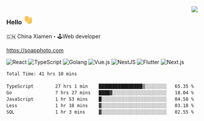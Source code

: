 <img align="right" src="https://github-readme-stats.vercel.app/api?username=yiiu&show_icons=false&bg_color=30,e96443,904e95&title_color=fff&text_color=fff" />

### Hello <img src="https://raw.githubusercontent.com/ABSphreak/ABSphreak/master/gifs/Hi.gif" width="26px" />
 
🇨🇳 China Xiamen・🕹Web developer

https://soapphoto.com

<p align="left"><img src="https://cdn.svgporn.com/logos/react.svg" alt="React" width="32" height="32"/> <img src="https://cdn.svgporn.com/logos/typescript-icon.svg" alt="TypeScript" width="32" height="32"/> <img src="https://cdn.svgporn.com/logos/gopher.svg" alt="Golang" width="32" height="32"/> <img src="https://cdn.svgporn.com/logos/vue.svg" alt="Vue.js" width="32" height="32"/> <img src="https://cdn.svgporn.com/logos/nestjs.svg" alt="NestJS" width="32" height="32"/> <img src="https://cdn.svgporn.com/logos/flutter.svg" alt="Flutter" width="32" height="32"/> <img src="https://cdn.svgporn.com/logos/nextjs-icon.svg" alt="Next.js" width="32" height="32"/></p>


<!--START_SECTION:waka-->

```txt
Total Time: 41 hrs 10 mins

TypeScript        27 hrs 1 min    ████████████████▒░░░░░░░░   65.35 %
Go                7 hrs 27 mins   ████▓░░░░░░░░░░░░░░░░░░░░   18.04 %
JavaScript        1 hr 53 mins    █░░░░░░░░░░░░░░░░░░░░░░░░   04.58 %
Less              1 hr 18 mins    ▓░░░░░░░░░░░░░░░░░░░░░░░░   03.18 %
SQL               1 hr 3 mins     ▓░░░░░░░░░░░░░░░░░░░░░░░░   02.55 %
```

<!--END_SECTION:waka-->
